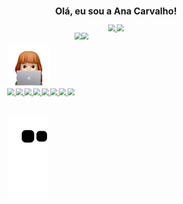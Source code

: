 ## <div align="center"> Olá, eu sou a Ana Carvalho!
 
 
 
 <div align="center">
   <a href="https://github.com/andpanic">
   <img height="150em" src="https://github-readme-stats.vercel.app/api?username=andpanic&show_icons=true&theme=tokyonight&include_all_commits=true&count_private=true"/>
   <img height="150em" src="https://github-readme-stats.vercel.app/api/top-langs/?username=andpanic&layout=compact&langs_count=7&theme=tokyonight"/>
 </div>
      
   <div style="display:flex; " align="center">
   
   ##
   <div style="display:flex; " align="center">
   <img src="ana.png" alt="image host" width="100"/> 
    </div>
    
<img src="https://img.shields.io/badge/-Python-E34A86?style=flat-square&logo=python"/>
<img src="https://img.shields.io/badge/-HTML5-E34F26?style=flat-square&logo=html5&logoColor=white"/>
<img src="https://img.shields.io/badge/-CSS3-1572B6?style=flat-square&logo=css3"/>
<img src="https://img.shields.io/badge/-JavaScript-black?style=flat-square&logo=javascript"/>
<img src="https://img.shields.io/badge/-Nodejs-black?style=flat-square&logo=Node.js"/>
<img src="https://img.shields.io/badge/-MySQL-black?style=flat-square&logo=mysql"/>
<img src="https://img.shields.io/badge/-Git-black?style=flat-square&logo=git"/>
<img src="https://img.shields.io/badge/-GitHub-black?style=flat-square&logo=github"/>
    
##
  
  
  
<a href="https://www.linkedin.com/in/andpanic/">
 <img src="https://img.shields.io/badge/-LinkedIn-blue?style=flat-square&logo=Linkedin&logoColor=white&link=[https://www.linkedin.com/in/ritik-rawal-698a18142/](https://www.linkedin.com/in/andpanic/)"/>
 
 <a href="mailto: acarolina918@gmail.com">
 <img src="https://img.shields.io/badge/-email-c14438?style=flat-square&logo=Gmail&logoColor=white&link=mailto:acarolina918@gmail.com"/>
</a>
 
</a>
 
    
</div>



  ![Snake animation](https://github.com/rafaballerini/rafaballerini/blob/output/github-contribution-grid-snake.svg)

